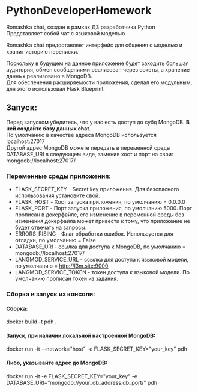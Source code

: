 # PythonDeveloperHomework

Romashka chat, создан в рамках ДЗ разработчика Python\
Представляет собой чат с языковой моделью

Romashka chat предоставляет интерфейс для общения с моделью и хранит историю переписки.

Поскольку в будущем на данное приложение будет заходить большая аудитория, обмен сообщениями реализован через сокеты, а хранение данных реализовано в MongoDB.\
Для обеспечения расширяемости приложения, сделал его модульным, для этого использовал Flask Blueprint.


## Запуск:

Перед запуском убедитесь, что у вас есть доступ до субд MongoDB. **В ней создайте базу данных chat**.\
По умолчанию в качестве адреса MongoDB используется localhost:27017 \
Другой адрес MongoDB можете передать в переменной среды DATABASE_URI в следующем виде, заменив хост и порт на свои: mongodb://localhost:27017/ 


### Переменные среды приложения:

- FLASK_SECRET_KEY - Secret key приложения. Для безопасного использования установите свой.
- FLASK_HOST - Хост запуска приложения, по умолчанию = 0.0.0.0
- FLASK_PORT - Порт запуска приложения, по умолчанию 5000. Порт прописан в докерфайле, его изменение в переменной среды без изменения докерфайла может привести к тому, что приложение не будет отвечать на запросы.
- ERRORS_RISING - Флаг обработки ошибок. Используется для отладки, по умолчанию = False
- DATABASE_URI - ссылка для доступа к MongoDB, по умолчанию = mongodb://localhost:27017/
- LANGMOD_SERVICE_URL - ссылка для доступа к языковой модели, по умолчанию = http://l3m.site:9000
- LANGMOD_SERVICE_TOKEN - токен доступа к языковой модели. По умолчанию прописан токен из задания.

### Сборка и запуск из консоли:

#### Сборка:
docker build -t pdh .

#### Запуск, при наличии локальной настроенной MongoDB: 
docker run -it --network="host" -e FLASK_SECRET_KEY="your_key" pdh

#### Либо, указывайте адрес до MongoDB:
docker run -it -e FLASK_SECRET_KEY="your_key" -e DATABASE_URI="mongodb://your_db_address:db_port/" pdh


